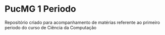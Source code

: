 # PucMG 1 Periodo
Repositório criado para acompanhamento de matérias referente ao primeiro periodo do curso de Ciência da Computação
